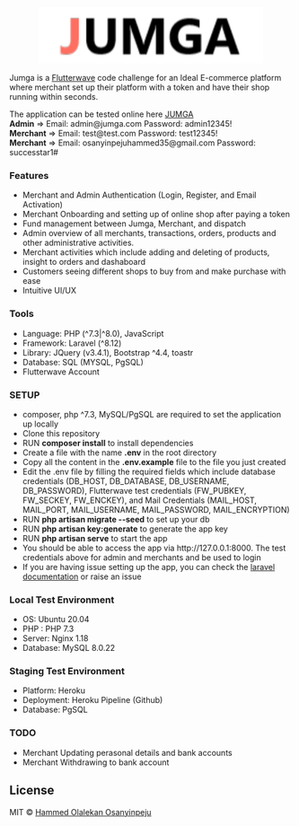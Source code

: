 <p align="center"><a href="https://laravel.com" target="_blank"><img src="https://github.com/successtar/jumga/blob/master/public/img/logo.png?raw=true" width="400"></a></p>

<p>
Jumga is a <a href="https://challenge.flutterwave.com" >Flutterwave</a> code challenge for an Ideal E-commerce platform where merchant set up their platform with a token and have their shop running within seconds.
</p>
<p>
    The application can be tested online here <a href="https://jumga-shop.herokuapp.com"> JUMGA </a>
    <br/>
    <b>Admin</b> => Email: admin@jumga.com Password: admin12345!
    <br/>
    <b>Merchant</b> => Email: test@test.com Password: test12345!
    <br/>
    <b>Merchant</b> => Email: osanyinpejuhammed35@gmail.com Password: successtar1#
    
</p>

<p>
    <h3> Features </h3>
    <ul>
        <li>Merchant and Admin Authentication (Login, Register, and Email Activation)</li>
        <li>Merchant Onboarding and setting up of online shop after paying a token </li>
        <li>Fund management between Jumga, Merchant, and dispatch</li>
        <li>Admin overview of all merchants, transactions, orders, products and other administrative activities.</li>
        <li>Merchant activities which include adding and deleting of products, insight to orders and dashaboard</li>
        <li>Customers seeing different shops to buy from and make purchase with ease</li>
        <li>Intuitive UI/UX</li>
    </ul>
</p>
    
<p>
    <h3> Tools </h3>
    <ul>
        <li>Language: PHP (^7.3|^8.0), JavaScript</li>
        <li>Framework: Laravel (^8.12)</li>
        <li>Library: JQuery (v3.4.1), Bootstrap ^4.4, toastr </li>
        <li>Database: SQL (MYSQL, PgSQL)</li>
        <li>Flutterwave Account</li>
    </ul>
</p>


<p>
    <h3> SETUP </h3>
    <ul>
        <li>composer, php ^7.3, MySQL/PgSQL are required to set the application up locally</li>
        <li>Clone this repository</li>
    <li>RUN <b>composer install</b> to install dependencies </li>
    <li>Create a file with the name <b>.env</b> in the root directory</li>
    <li>Copy all the content in the <b>.env.example</b> file to the file you just created</b>
    <li>Edit the .env file by filling the required fields which include database credentials (DB_HOST, DB_DATABASE, DB_USERNAME, DB_PASSWORD), Flutterwave test credentials (FW_PUBKEY, FW_SECKEY, FW_ENCKEY), and Mail Credentials (MAIL_HOST, MAIL_PORT, MAIL_USERNAME, MAIL_PASSWORD, MAIL_ENCRYPTION) </li>
    <li>RUN <b>php artisan migrate --seed</b> to set up your db </li>
    <li>RUN <b>php artisan key:generate</b> to generate the app key </li>
    <li>RUN <b>php artisan serve</b> to start the app </li>
    <li>You should be able to access the app via http://127.0.0.1:8000. The test credentials above for admin and merchants and be used to login</li>
    <li>If you are having issue setting up the app, you can check the <a href="https://laravel.com/docs">laravel documentation</a> or raise an issue </li> 
   </ul>
</p>

<p>
    <h3> Local Test Environment </h3>
    <ul>
        <li>OS: Ubuntu 20.04</li>
        <li>PHP : PHP 7.3</li>
        <li>Server: Nginx 1.18 </li>
        <li>Database: MySQL 8.0.22</li>
    </ul>
</p>

<p>
    <h3> Staging Test Environment </h3>
    <ul>
        <li>Platform: Heroku</li>
        <li>Deployment: Heroku Pipeline (Github)</li>
        <li>Database: PgSQL</li>
    </ul>
</p>

<p>
    <h3> TODO </h3>
    <ul>
        <li>Merchant Updating perasonal details and bank accounts</li>
        <li>Merchant Withdrawing to bank account</li>
    </ul>
</p>

## License

MIT © [Hammed Olalekan Osanyinpeju](https://successtar.github.io)
